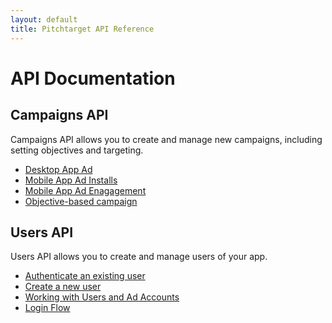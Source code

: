 ```yaml
---
layout: default
title: Pitchtarget API Reference
---
```


# API Documentation

## Campaigns API
Campaigns API allows you to create and manage new campaigns, including setting objectives and targeting.

* [Desktop App Ad](campaigns/desktop_app_ad.html)
* [Mobile App Ad Installs](campaigns/mobile_app_installs.html)
* [Mobile App Ad Enagagement](campaigns/mobile_app_engagement.html)
* [Objective-based campaign](campaigns/objective_campaign.html)

## Users API
Users API allows you to create and manage users of your app.

* [Authenticate an existing user](users/authenticate.html)
* [Create a new user](users/create.html)
* [Working with Users and Ad Accounts](users/working_with_adaccounts.html)
* [Login Flow](users/login_flow.html)
